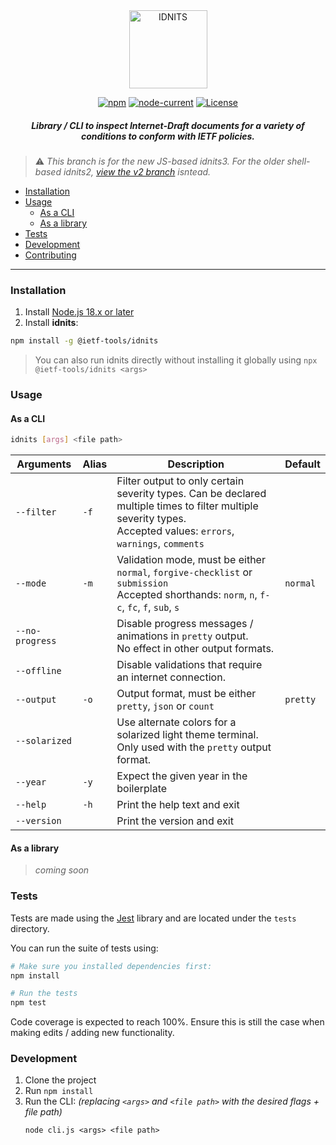 <div align="center">
    
<img src="https://raw.githubusercontent.com/ietf-tools/common/main/assets/logos/idnits.svg" alt="IDNITS" height="125" />
    
[![npm](https://img.shields.io/npm/v/@ietf-tools/idnits)](https://www.npmjs.com/package/@ietf-tools/idnits)
[![node-current](https://img.shields.io/node/v/@ietf-tools/idnits)](https://github.com/ietf-tools/idnits)
[![License](https://img.shields.io/github/license/ietf-tools/idnits)](https://github.com/ietf-tools/idnits/blob/v3/LICENSE)
    
##### Library / CLI to inspect Internet-Draft documents for a variety of conditions to conform with IETF policies.
    
</div>

> ⚠️ *This branch is for the new JS-based idnits3. For the older shell-based idnits2, [view the v2 branch](https://github.com/ietf-tools/idnits/tree/v2) isntead.*

- [Installation](#installation)
- [Usage](#usage)
  - [As a CLI](#as-a-cli)
  - [As a library](#as-a-library)
- [Tests](#tests)
- [Development](#development)
- [Contributing](https://github.com/ietf-tools/.github/blob/main/CONTRIBUTING.md)

---

### Installation

1. Install [Node.js 18.x or later](https://nodejs.org/)
2. Install **idnits**:

```sh
npm install -g @ietf-tools/idnits
```

> You can also run idnits directly without installing it globally using `npx @ietf-tools/idnits <args>`

### Usage

#### As a CLI

```sh
idnits [args] <file path>
```

| Arguments | Alias | Description | Default |
|---|---|---|---|
| `--filter` | `-f` | Filter output to only certain severity types. Can be declared multiple times to filter multiple severity types.<br>Accepted values: `errors`, `warnings`, `comments` |  |
| `--mode` | `-m` | Validation mode, must be either `normal`, `forgive-checklist` or `submission`<br>Accepted shorthands: `norm`, `n`, `f-c`, `fc`, `f`, `sub`, `s` | `normal` |
| `--no-progress` |  | Disable progress messages / animations in `pretty` output.<br>No effect in other output formats. |  |
| `--offline` |  | Disable validations that require an internet connection. |  |
| `--output` | `-o` | Output format, must be either `pretty`, `json` or `count` | `pretty` |
| `--solarized` |  | Use alternate colors for a solarized light theme terminal.<br>Only used with the `pretty` output format. |  |
| `--year` | `-y` | Expect the given year in the boilerplate |  |
| `--help` | `-h` | Print the help text and exit |  |
| `--version` |  | Print the version and exit |  |

#### As a library

> *coming soon*

### Tests

Tests are made using the [Jest](https://jestjs.io/) library and are located under the `tests` directory.

You can run the suite of tests using:
```sh
# Make sure you installed dependencies first:
npm install

# Run the tests
npm test
```

Code coverage is expected to reach 100%. Ensure this is still the case when making edits / adding new functionality.

### Development

1. Clone the project
2. Run `npm install`
3. Run the CLI: *(replacing `<args>` and `<file path>` with the desired flags + file path)*
    ```
    node cli.js <args> <file path>
    ```
